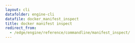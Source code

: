 ```yaml
---
layout: cli
datafolder: engine-cli
datafile: docker_manifest_inspect
title: docker manifest inspect
redirect_from:
  - /edge/engine/reference/commandline/manifest_inspect/
---
```

<!--
This page is automatically generated from Docker's source code. If you want to
suggest a change to the text that appears here, open a ticket or pull request
in the source repository on GitHub:

https://github.com/docker/cli
-->


